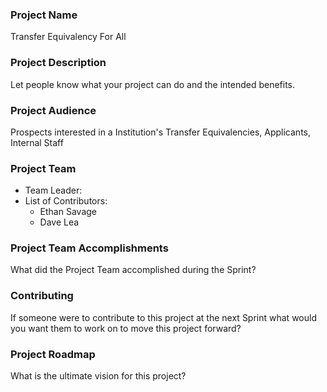
### Project Name
Transfer Equivalency For All

### Project Description
Let people know what your project can do and the intended benefits. 

### Project Audience
Prospects interested in a Institution's Transfer Equivalencies, Applicants, Internal Staff 

### Project Team

* Team Leader:
* List of Contributors:
  - Ethan Savage
  - Dave Lea

### Project Team Accomplishments
What did the Project Team accomplished during the Sprint?

### Contributing
If someone were to contribute to this project at the next Sprint what would you want them to work on to move this project forward?

### Project Roadmap
What is the ultimate vision for this project?
